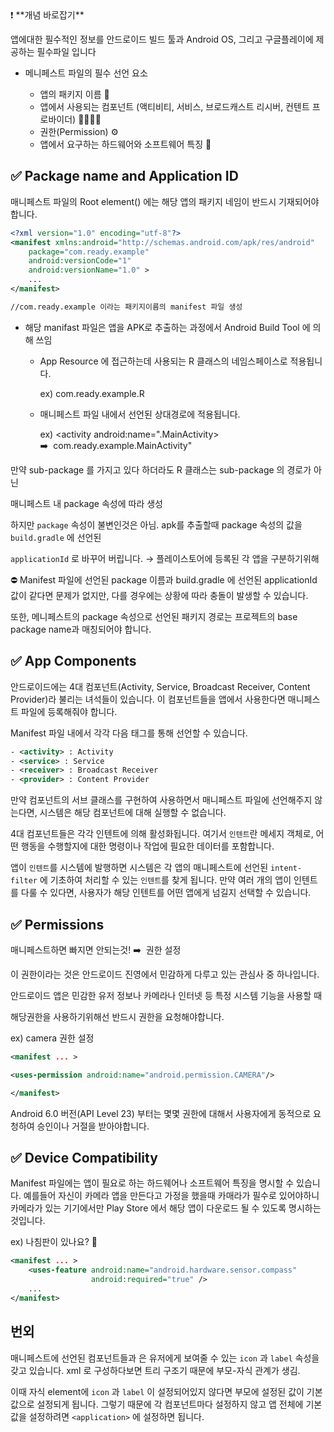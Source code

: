 <aside>
❗ **개념 바로잡기**

앱에대한 필수적인 정보를 안드로이드 빌드 툴과 Android OS, 그리고 구글플레이에 제공하는 
필수파일 입니다

</aside>

- 메니페스트 파일의 필수 선언 요소
    
    
    - 앱의 패키지 이름 📛
    - 앱에서 사용되는 컴포넌트 (액티비티, 서비스, 브로드캐스트 리시버, 컨텐트 프로바이더) 👨‍👩‍👧‍👦
    - 권한(Permission) ⚙️
    - 앱에서 요구하는 하드웨어와 소프트웨어 특징 👀
    

## ✅ Package name and Application ID

매니페스트 파일의 Root element(<manifest></manifest>) 에는 해당 앱의 패키지 네임이 반드시 기재되어야 합니다.

```xml
<?xml version="1.0" encoding="utf-8"?>
<manifest xmlns:android="http://schemas.android.com/apk/res/android"
    package="com.ready.example"
    android:versionCode="1"
    android:versionName="1.0" >
    ...
</manifest>

//com.ready.example 이라는 패키지이름의 manifest 파일 생성
```

- 해당 manifast 파일은 앱을 APK로 추출하는 과정에서 Android Build Tool 에 의해 쓰임
    
    
    - App Resource 에 접근하는데 사용되는 R 클래스의 네임스페이스로 적용됩니다.
        
        ex) com.ready.example.R
        
    
    - 매니페스트 파일 내에서 선언된 상대경로에 적용됩니다.
        
        ex)  <activity android:name=".MainActivity>  ➡️  com.ready.example.MainActivity"
        

만약 sub-package 를 가지고 있다 하더라도 R 클래스는 sub-package 의 경로가 아닌 

매니페스트 내 package 속성에 따라 생성

하지만 `package` 속성이 불변인것은 아님. apk를 추출할때 package 속성의 값을 `build.gradle` 에 선언된 

`applicationId` 로 바꾸어 버립니다.  → 플레이스토어에 등록된 각 앱을 구분하기위해

<aside>
⛔ Manifest 파일에 선언된 package 이름과 build.gradle 에 선언된 applicationId 값이 같다면 문제가 없지만, 다를 경우에는 상황에 따라 충돌이 발생할 수 있습니다.

또한, 메니페스트의 package 속성으로 선언된 패키지 경로는 프로젝트의 base package name과 매칭되어야 합니다.

</aside>

## ✅ App Components

안드로이드에는 4대 컴포넌트(Activity, Service, Broadcast Receiver, Content Provider)라 불리는 녀석들이 있습니다. 이 컴포넌트들을 앱에서 사용한다면 매니페스트 파일에 등록해줘야 합니다.

Manifest 파일 내에서 각각 다음 태그를 통해 선언할 수 있습니다.

```xml
- <activity> : Activity
- <service> : Service
- <receiver> : Broadcast Receiver
- <provider> : Content Provider
```

만약 컴포넌트의 서브 클래스를 구현하여 사용하면서 매니페스트 파일에 선언해주지 않는다면, 시스템은 해당 컴포넌트에 대해 실행할 수 없습니다.

4대 컴포넌트들은 각각 인텐트에 의해 활성화됩니다. 여기서 `인텐트`란 메세지 객체로, 어떤 행동을 수행할지에 대한 명령이나 작업에 필요한 데이터를 포함합니다. 

앱이 `인텐트`를 시스템에 발행하면 시스템은 각 앱의 매니페스트에 선언된 `intent-filter` 에 기초하여 처리할 수 있는 `인텐트`를 찾게 됩니다. 만약 여러 개의 앱이 인텐트를 다룰 수 있다면, 사용자가 해당 인텐트를 어떤 앱에게 넘길지 선택할 수 있습니다.

## ✅ Permissions

매니페스트하면 빠지면 안되는것! ➡️  권한 설정

이 권한이라는 것은 안드로이드 진영에서 민감하게 다루고 있는 관심사 중 하나입니다. 

안드로이드 앱은 민감한 유저 정보나 카메라나 인터넷 등 특정 시스템 기능을 사용할 때 

해당권한을 사용하기위해선 반드시 권한을 요청해야합니다.

ex) camera 권한 설정 

```xml
<manifest ... >

<uses-permission android:name="android.permission.CAMERA"/>

</manifest>
```

Android 6.0 버전(API Level 23) 부터는 몇몇 권한에 대해서 사용자에게 동적으로 요청하여 승인이나 거절을 받아야합니다.

## ✅ Device Compatibility

Manifest 파일에는 앱이 필요로 하는 하드웨어나 소프트웨어 특징을 명시할 수 있습니다. 예를들어 자신이 카메라 앱을 만든다고 가정을 했을때 카매라가 필수로 있어야하니 카메라가 있는 기기에서만 Play Store 에서 해당 앱이 다운로드 될 수 있도록 명시하는 것입니다.

ex) 나침판이 있나요? **🧭**

```xml
<manifest ... >
    <uses-feature android:name="android.hardware.sensor.compass"
                  android:required="true" />
    ...
</manifest>
```

## 번외

매니페스트에 선언된 컴포넌트들과 <application> 은 유저에게 보여줄 수 있는 `icon` 과 `label` 속성을 갖고 있습니다.  xml 로 구성하다보면 트리 구조기 때문에 부모-자식 관계가 생김.

이때 자식 element에 `icon` 과 `label` 이 설정되어있지 않다면 부모에 설정된 값이 기본 값으로 설정되게 됩니다. 그렇기 때문에 각 컴포넌트마다 설정하지 않고 앱 전체에 기본 값을 설정하려면 `<application>` 에 설정하면 됩니다.
